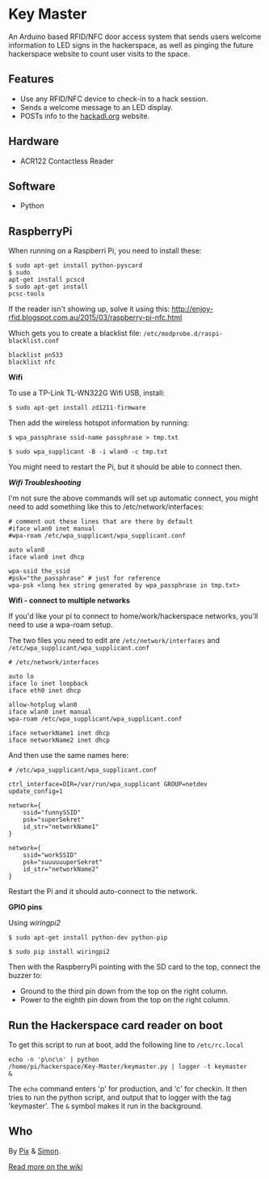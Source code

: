 Key Master
==========
An Arduino based RFID/NFC door access system that sends users welcome information to LED signs in the hackerspace, as well as pinging the future hackerspace website to count user visits to the space.

Features
--------
* Use any RFID/NFC device to check-in to a hack session.
* Sends a welcome message to an LED display.
* POSTs info to the [hackadl.org](http://hackadl.org) website.

Hardware
--------
* ACR122 Contactless Reader

Software
--------
* Python

RaspberryPi
----

When running on a Raspberri Pi, you need to install these:

<code>$ sudo apt-get install python-pyscard</code><br />
<code>$ sudo apt-get install pcscd</code><br />
<code>$ sudo apt-get install pcsc-tools</code>

If the reader isn't showing up, solve it using this:
http://enjoy-rfid.blogspot.com.au/2015/03/raspberry-pi-nfc.html

Which gets you to create a blacklist file:
<code>/etc/modprobe.d/raspi-blacklist.conf</code>

	blacklist pn533
	blacklist nfc
	
**Wifi**

To use a TP-Link TL-WN322G Wifi USB, install:

<code>$ sudo apt-get install zd1211-firmware</code>

Then add the wireless hotspot information by running:

<code>$ wpa_passphrase ssid-name passphrase > tmp.txt</code>

<code>$ sudo wpa_supplicant -B -i wlan0 -c tmp.txt</code>

You might need to restart the Pi, but it should be able to connect then.

***Wifi Troubleshooting***

I'm not sure the above commands will set up automatic connect, you might need to add something like this to /etc/network/interfaces:

	# comment out these lines that are there by default
	#iface wlan0 inet manual
	#wpa-roam /etc/wpa_supplicant/wpa_supplicant.conf

	auto wlan0
	iface wlan0 inet dhcp

	wpa-ssid the_ssid
	#psk="the_passphrase" # just for reference
	wpa-psk <long hex string generated by wpa_passphrase in tmp.txt>

**Wifi - connect to multiple networks**

If you'd like your pi to connect to home/work/hackerspace networks, you'll need to use a wpa-roam setup.

The two files you need to edit are <code>/etc/network/interfaces</code> and <code>/etc/wpa_supplicant/wpa_supplicant.conf</code>

	# /etc/network/interfaces
	
	auto lo
	iface lo inet loopback
	iface eth0 inet dhcp

	allow-hotplug wlan0
	iface wlan0 inet manual
	wpa-roam /etc/wpa_supplicant/wpa_supplicant.conf

	iface networkName1 inet dhcp
	iface networkName2 inet dhcp

And then use the same names here:

	# /etc/wpa_supplicant/wpa_supplicant.conf
	
	ctrl_interface=DIR=/var/run/wpa_supplicant GROUP=netdev
	update_config=1

	network={
	    ssid="funnySSID"
	    psk="superSekret"
	    id_str="networkName1"
	}

	network={
	    ssid="workSSID"
	    psk="suuuuuuperSekret"
	    id_str="networkName2"
	}
	
Restart the Pi and it should auto-connect to the network.

**GPIO pins**

Using *wiringpi2*

<code>$ sudo apt-get install python-dev python-pip</code>

<code>$ sudo pip install wiringpi2</code>

Then with the RaspberryPi pointing with the SD card to the top, connect the buzzer to:

* Ground to the third pin down from the top on the right column.
* Power to the eighth pin down from the top on the right column.

Run the Hackerspace card reader on boot
---

To get this script to run at boot, add the following line to <code>/etc/rc.local</code>

<code>echo -n 'p\nc\n' | python /home/pi/hackerspace/Key-Master/keymaster.py | logger -t keymaster &</code>

The ```echo``` command enters 'p' for production, and 'c' for checkin.
It then tries to run the python script, and output that to logger with the tag 'keymaster'. The ```&``` symbol makes it run in the background.


Who
---

By [Pix](https://twitter.com/xiq) & [Simon](https://twitter.com/sighmon).

[Read more on the wiki](http://hackerspace-adelaide.org.au/wiki/Key_Master)

